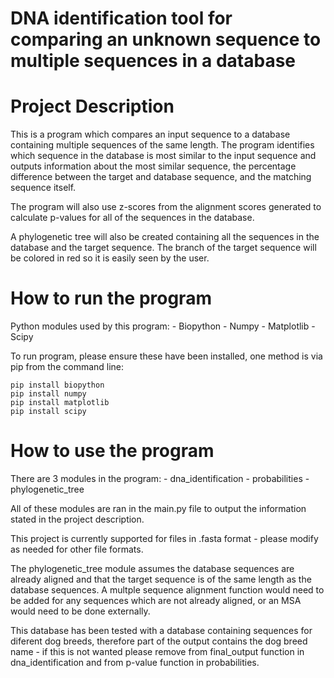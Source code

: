 DNA identification tool for comparing an unknown sequence to multiple sequences in a database 
==

Project Description
==
This is a program which compares an input sequence to a database containing multiple sequences of the same length. The program identifies which sequence in the database is most similar to the input sequence and outputs information about the most similar sequence, the percentage difference between the target and database sequence, and the matching sequence itself. 

The program will also use z-scores from the alignment scores generated to calculate p-values for all of the sequences in the database. 

A phylogenetic tree will also be created containing all the sequences in the database and the target sequence. The branch of the target sequence will be colored in red so it is easily seen by the user. 


How to run the program
==
Python modules used by this program:
    - Biopython
    - Numpy 
    - Matplotlib 
    - Scipy 

To run program, please ensure these have been installed, one method is via pip from the command line:

    pip install biopython
    pip install numpy
    pip install matplotlib
    pip install scipy


How to use the program 
==
There are 3 modules in the program: 
    - dna_identification
    - probabilities
    - phylogenetic_tree

All of these modules are ran in the main.py file to output the information stated in the project description.

This project is currently supported for files in .fasta format - please modify as needed for other file formats. 

The phylogenetic_tree module assumes the database sequences are already aligned and that the target sequence is of the same length as the database sequences. A multple sequence alignment function would need to be added for any sequences which are not already aligned, or an MSA would need to be done externally. 

This database has been tested with a database containing sequences for diferent dog breeds, therefore part of the output contains the dog breed name - if this is not wanted please remove from final_output function in dna_identification and from p-value function in probabilities. 
